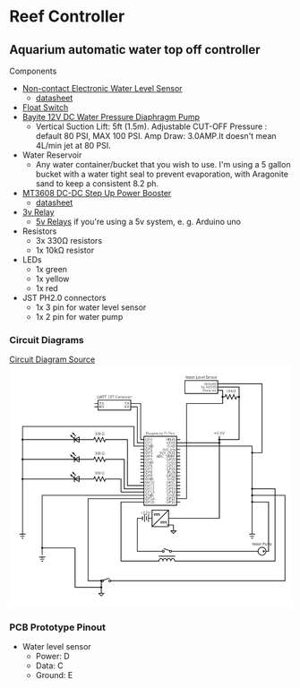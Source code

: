# Reef Controller

## Aquarium automatic water top off controller

Components
* [Non-contact Electronic Water Level Sensor](https://www.amazon.com/gp/product/B07Z64CSLQ/ref=ppx_yo_dt_b_search_asin_title?ie=UTF8&psc=1)
  * [datasheet](docs/Taidacent%20Mini%20External%20Sticker%20Intelligent%20Non-contact%20Electronic%20Water%20Level%20Sensor%20High%20Low%20Level%20Output%20Liquid%20Level%20Sensor%20Switch%20for%20Water%20Tank%20Fish%20Tank%20.pdf)
* [Float Switch](https://www.amazon.com/gp/product/B072QCHQ2P/ref=ppx_yo_dt_b_search_asin_title?ie=UTF8&psc=1)
* [Bayite 12V DC Water Pressure Diaphragm Pump](https://www.amazon.com/gp/product/B01N75ZIXF/ref=ppx_yo_dt_b_search_asin_title?ie=UTF8&psc=1)
  * Vertical Suction Lift: 5ft (1.5m). Adjustable CUT-OFF Pressure : default 80 PSI, MAX 100 PSI. Amp Draw: 3.0AMP.It doesn't mean 4L/min jet at 80 PSI.
* Water Reservoir
  * Any water container/bucket that you wish to use. I'm using a 5 gallon bucket with a water tight seal to prevent evaporation, with Aragonite sand to keep a consistent 8.2 ph.
* [MT3608 DC-DC Step Up Power Booster](https://www.amazon.com/gp/product/B089JYBF25/ref=ppx_yo_dt_b_search_asin_title?ie=UTF8&psc=1)
  * [datasheet](docs/MT3608.pdf)
* [3v Relay](https://www.amazon.com/gp/product/B08W3XDNGK/ref=ppx_yo_dt_b_search_asin_title?ie=UTF8&psc=1)
  * [5v Relays](https://www.amazon.com/gp/product/B095YD3732/ref=ppx_yo_dt_b_search_asin_title?ie=UTF8&psc=1) if you're using a 5v system, e. g. Arduino uno
* Resistors
  * 3x 330Ω resistors
  * 1x 10kΩ resistor
* LEDs
  * 1x green
  * 1x yellow
  * 1x red
* JST PH2.0 connectors
  * 1x 3 pin for water level sensor
  * 1x 2 pin for water pump

### Circuit Diagrams


[Circuit Diagram Source](https://crcit.net/c/d85ce8abab73407c9d194f981ed2c907)<br>
![Basic Reef Controller Circuit Diagram](docs/images/Reef%20Controller%20Circuit%202.png)



### PCB Prototype Pinout

* Water level sensor
  * Power: D
  * Data: C
  * Ground: E
